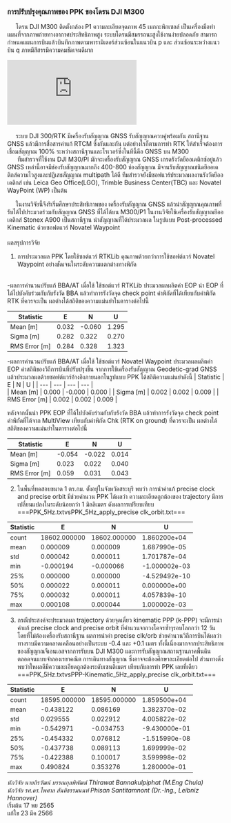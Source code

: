 ### การปรับปรุงคุณภาพของ PPK ของโดรน DJI M300<br/>
&nbsp;&nbsp;&nbsp;&nbsp;&nbsp;โดรน DJI M300 ติดตั้งกล้อง P1 ความละเอียดจุดภาพ 45 เมกกะพิกเซลล์ เป็นเครื่องมือทำแผนที่จากภาพถ่ายทางอากาศประสิทธิภาพสูง ระบบโดรนมีสมรรถนะสูงใช้งานง่ายปลอดภัย สามารถกำหนดแผนการบินแล้วบินทึกภาพตามพารามิเตอร์ส่วนซ้อนในแนวบิน p และ ส่วนซ้อนระหว่างแนวบิน q ภาพมีสีสรรมีความคมชัดเจนดีมาก<br/>

![หลักการคำแหน่งจุดเปิดถ่ายภาพของกล้องถ่ายภาพ](https://github.com/phisan-chula/UAV_Research/blob/main/PrecisePPK_M300/PPK_offset.pdf)

&nbsp;&nbsp;&nbsp;&nbsp;&nbsp;ระบบ DJI 300/RTK มีเครื่องรับสัญญาณ GNSS รับสัญญาณควบคู่พร้อมกัน สถานีฐาน GNSS แล้วมีการสื่อสารค่าแก้ RTCM ซึ่งกันและกัน แต่อย่างไรก็ตามการทำ RTK ให้สำเร็จต้องการเชื่อมสัญญาณ 100% ระหว่างสถานีฐานและโรเวอร์ซี่งในทีนี้คือ GNSS บน M300<br/>
&nbsp;&nbsp;&nbsp;&nbsp;&nbsp; ทีมสำรวจที่ใช้งาน DJI M30/PI มักจะเครื่องรับสัญญาณ GNSS เกรดรังวัดยีออเดติกซ์อยู่แล้ว GNSS เหล่านี้อาจมีช่องรับสัญญาณมากถึง 400-800 ช่องสัญญาณ มีจานรับสัญญาณชนิดยีออเดติกส์ความไวสูงและปฏิเสธสัญญาณ multipath ได้ดี ทีมสำรวจยังมีซอฟแวร์ประมวลผลงานรังวัดยีออเดติกส์ เช่น Leica Geo Office(LGO), Trimble Business Center(TBC) และ Novatel WayPoint (WP) เป็นต้น<br/>

&nbsp;&nbsp;&nbsp;&nbsp;&nbsp;ในงานวิจัยนี้จึงริเริ่มศึกษาประสิทธิภาพของ เครื่องรับสัญญาณ GNSS แล้วนำสัญญาณคุณภาพที่รับได้ไปประมวลร่วมกับสัญญาณ GNSS ที่ได้ได้บน M300/P1 ในงานวิจัยใช้เครื่องรับสัญญาณยีออเดติกส์ Stonex A900 เป็นสถานีฐาน นำสัญญาณที่ได้ประมวลผล ในรูปแบบ Post-processed Kinematic ด้วยซอฟตแวร์ Novatel Waypoint<br/>
<br/>
ผลสรุปการวิจัย<br/>
1. การประมวลผล PPK โดยใช้ซอต์แวร์ RTKLib คุณภาพด้วยกว่าการใช้ซอฟต์แวร์ Novatel Waypoint อย่างชัดเจนในระดับความแตกต่างทางพิกัด <br/>
<br/>
-ผลการคำนวนปรับแก้ BBA/AT เมื่อใช้ ใช้ซอต์แวร์ RTKLib ประมวลผลผลิตค่า EOP นำ EOP ที่ได้ไปบังคับร่วมกับกับรังวัด BBA แล้วทำการรังวัดจุด check point ค่าพิกัดที่ได้เทียบกับค่าพิกัด RTK ที่ควรจะเป็น ผลต่างได้สถิติของความแม่นยำในตารางต่อไปนี้<br/>

|  Statistic |  E  |   N    |   U   |
|    ---     | --- | ---     | ---  |  
| Mean [m]   |     0.032 | -0.060 | 1.295 |
| Sigma [m]   |    0.282 |  0.322 |  0.270 |
| RMS Error [m] |  0.284 |  0.328  |  1.323 |

-ผลการคำนวนปรับแก้ BBA/AT เมื่อใช้ ใช้ซอต์แวร์ Novatel Waypoint ประมวลผลผลิตค่า EOP ค่าสถิติของวิถีการบินที่ปรับปรุงขึ้น จากการใช้เครื่องรับสัญญาณ Geodetic-grad GNSS แล้วประมวลผลด้วยซอฟต์แวร์อ้างอิงภายนอกในรูปแบบ PPK ได้สถิติความแม่นยำดังนี้
|  Statistic |  E  |  N    |   U |
|    ---     | --- |   --- | --- |  
| Mean [m] |  0.000  |  -0.000 |  0.000 |
| Sigma [m]  |  0.002 |  0.002 |  0.009 |
| RMS Error [m] |  0.002  |  0.002 |  0.009 |

  หลังจากนั้นนำ PPK EOP ที่ได้ไปบังคับร่วมกับกับรังวัด BBA แล้วทำการรังวัดจุด check point ค่าพิกัดที่ได้จาก MultiView เทียบกับค่าพิกัด Chk (RTK on ground) ที่ควรจะเป็น ผลต่างได้สถิติของความแม่นยำในตารางต่อไปนี้ <br/>

|  Statistic |  E  |  N    |   U |
|    ---     | --- |   --- | --- |  
| Mean [m] |  -0.054  |  -0.022 |  0.014 |
| Sigma [m]  |  0.023 |  0.022 |  0.040 |
| RMS Error [m] |  0.059  |  0.031 |  0.043 |

2. ในพื้นที่ทดสอบขนาด 1 ตร.กม. ตั้งอยู่ในจังหวัดสระบุรี พบว่า การนำค่าแก้  precise clock and precise orbit มีช่วยคำนวน PPK ได้ผลว่า ความละเอียดถูกต้องของ trajectory มีการเปลี่ยนแปลงในระดับน้อยกว่า 1 มิลลิเมตร ดังผลการเปรียบเทียบ<br/>
===PPK_5Hz.txtvsPPK_5Hz_apply_precise clk_orbit.txt===<br/>

|  Statistic |  E  |  N    |   U |
|    ---     | --- | --- | --- |   
| count |  18602.000000   |  18602.000000 |  1.860200e+04 |
| mean  |      0.000009   |      0.000009 |   1.687990e-05 |
| std   |      0.000042   |     0.000011|   1.701787e-04 |
| min   |     -0.000194   |   -0.000066 |  -1.000002e-03 |
| 25%   |      0.000000   |    0.000000 | -4.529492e-10 |
| 50%   |      0.000022   |    0.000011 |  0.000000e+00 |
| 75%   |      0.000032   |    0.000011 |  4.057839e-10 |
| max   |     0.000108    |   0.000044 |  1.000002e-03 |

3. กรณีประสงค์จะประมวลผล trajectory ด้วยจุดเดี่ยว kinematic PPP (k-PPP) จะมีการนำค่าแก้ precise clock and precise orbit ที่คำนวนจากวงโคจรซ้ำๆรอบโลกกว่า 12 วัน โดยที่ไม่ต้องเครื่องรับสถานีฐาน ผลการนำค่า precise clk/orb ช่วยคำนวนวิถึการบินได้ผลว่า ทางราบมีความคลาดเคลือนอย่างเป็นระบบ -0.4 และ +0.1 เมตร ทั้งนี้เนื่องมากจากประสิทธิภาพของสัญญาณจีเอนเอสจากการรับบน DJI M300 และการรับสัญญาณสถานฐานภาคพื้นดิน ตลอดจนแบบจำลองเรขาคณิต การเดินทางสัญญาณ ซึ่งอาจจะต้องศึกษาละเอียดต่อไป  ส่วนทางดิ่งพบว่าใหผลดีมีความละเอียดถูกต้องระดับเซนติเมตร เทียบกับการทำ PPK เลยที่เดียว<br/>
===PPK_5Hz.txtvsPPP-Kinematic_5Hz_apply_precise clk_orbit.txt===<br/>

|  Statistic |  E  |  N    |   U |
|    ---     | --- | --- | --- | 
| count |  18595.000000  |   18595.000000  |  1.859500e+04  |
| mean  |     -0.438122  |     0.086169    | 1.382370e-02   |
| std   |      0.029555  |     0.022912    |  4.005822e-02  |
| min   |     -0.542971  |    -0.034753    |  -9.430000e-01  |
| 25%   |     -0.454332  |     0.076812    |  -1.515990e-08  |
| 50%   |     -0.437738  |     0.089113    |  1.699999e-02  |
| 75%   |     -0.422388  |     0.100017    | 3.599998e-02  |
| max   |      0.490824  |     0.353276    | 1.280000e-01  |


*นักวิจัย นายถิรวัฒน์ บรรณกุลพิพัฒน์ Thirawat Bannakulpiphat  (M.Eng Chula)*<br/>
*นักวิจัย รศ.ดร.ไพศาล สันติธรรมนนท์ Phisan Santitamnont  (Dr.-Ing., Leibniz Hannover)*<br/>
เริ่มต้น 17 พย 2565<br/>
แก้ใข 23 มีค 2566<br/>
